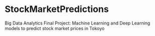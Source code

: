 # StockMarketPredictions
Big Data Analytics Final Project: Machine Learning and Deep Learning models to predict stock market prices in Tokoyo
